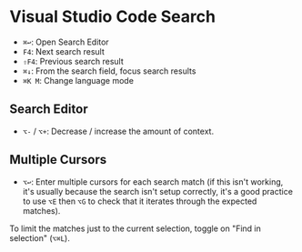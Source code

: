 # Visual Studio Code Search

- `⌘↩`: Open Search Editor
- `F4`: Next search result
- `⇧F4`: Previous search result
- `⌘↓`: From the search field, focus search results
- `⌘K M`: Change language mode

## Search Editor

- `⌥-` / `⌥+`: Decrease / increase the amount of context.

## Multiple Cursors

- `⌥↩`: Enter multiple cursors for each search match (if this isn't working, it's usually because the search isn't setup correctly, it's a good practice to use `⌥E` then `⌥G` to check that it iterates through the expected matches).

To limit the matches just to the current selection, toggle on "Find in selection" (`⌥⌘L`).